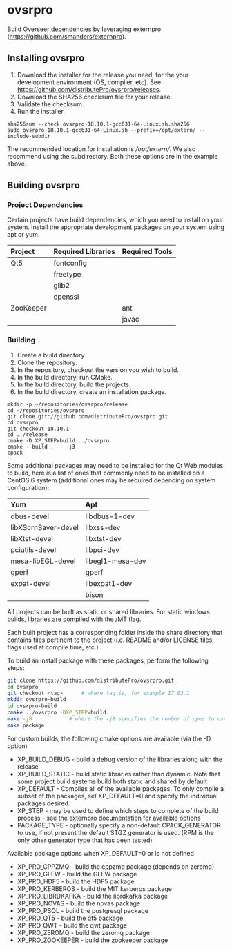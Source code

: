# ovsrpro

Build Overseer [dependencies](projects/README.md) by leveraging externpro
(https://github.com/smanders/externpro).

## Installing ovsrpro

1. Download the installer for the release you need, for the your development
   environment (OS, compiler, etc). See
   https://github.com/distributePro/ovsrpro/releases.
1. Download the SHA256 checksum file for your release.
1. Validate the checksum.
1. Run the installer.

```
sha256sum --check ovsrpro-18.10.1-gcc631-64-Linux.sh.sha256
sudo ovsrpro-18.10.1-gcc631-64-Linux.sh --prefix=/opt/extern/ --include-subdir
```

The recommended location for installation is */opt/extern/*. We also recommend
using the subdirectory. Both these options are in the example above.

## Building ovsrpro

### Project Dependencies

Certain projects have build dependencies, which you need to install on your
system. Install the appropriate development packages on your system using apt or
yum.

| Project | Required Libraries | Required Tools |
|:---|:---|:---|
| Qt5 | fontconfig | |
| | freetype | |
| | glib2 | |
| | openssl | |
| ZooKeeper | | ant |
| | | javac |

### Building

1. Create a build directory.
1. Clone the repository.
1. In the repository, checkout the version you wish to build.
1. In the build directory, run CMake.
1. In the build directory, build the projects.
1. In the build directory, create an installation package.

```
mkdir -p ~/repositories/ovsrpro/release
cd ~/repositories/ovsrpro
git clone git://github.com/distributePro/ovsrpro.git
cd ovsrpro
git checkout 18.10.1
cd ../release
cmake -D XP_STEP=build ../ovsrpro
cmake --build . -- -j3
cpack
```

Some additional packages may need to be installed for the Qt Web modules to
build, here is a list of ones that commonly need to be installed on a CentOS 6
system (additional ones may be required depending on system configuration):

| Yum | Apt |
|:----|:----|
| dbus-devel          | libdbus-1-dev |
| libXScrnSaver-devel | libxss-dev |
| libXtst-devel       | libxtst-dev |
| pciutils-devel      | libpci-dev |
| mesa-libEGL-devel   | libegl1-mesa-dev |
| gperf               | gperf |
| expat-devel         | libexpat1-dev |
|                     | bison |

All projects can be built as static or shared libraries.  For static windows
builds, libraries are compiled with the /MT flag.

Each built project has a corresponding folder inside the share directory that
contains files pertinent to the project (i.e. README and/or LICENSE files, flags
used at compile time, etc.)

To build an install package with these packages, perform the following steps:
```bash
git clone https://github.com/distributePro/ovsrpro.git
cd ovsrpro
git checkout <tag>		# where tag is, for example 17.02.1
mkdir ovsrpro-build
cd ovsrpro-build
cmake ../ovsrpro -DXP_STEP=build
make -j8			# where the -j8 specifies the number of cpus to use
make package
```

For custom builds, the following cmake options are available (via the -D option)
- XP\_BUILD\_DEBUG - build a debug version of the libraries along with the release
- XP\_BUILD\_STATIC - build static libraries rather than dynamic.  Note that some
  project build systems build both static and shared by default
- XP\_DEFAULT - Compiles all of the available packages.  To only compile a subset
  of the packages, set XP\_DEFAULT=0 and specify the individual packages desired.
- XP\_STEP - may be used to define which steps to complete of the build process
          - see the externpro documentation for available options
- PACKAGE\_TYPE - optionally specify a non-default CPACK\_GENERATOR to use, if not
  present the default STGZ generator is used. (RPM is the only other generator
  type that has been tested)

Available package options when XP\_DEFAULT=0 or is not defined
- XP\_PRO\_CPPZMQ - build the cppzmq package (depends on zeromq)
- XP\_PRO\_GLEW - build the GLEW package
- XP\_PRO\_HDF5 - build the HDF5 package
- XP\_PRO\_KERBEROS - build the MIT kerberos package
- XP\_PRO\_LIBRDKAFKA - build the librdkafka package
- XP\_PRO\_NOVAS - build the novas package
- XP\_PRO\_PSQL - build the postgresql package
- XP\_PRO\_QT5 - build the qt5 package
- XP\_PRO\_QWT - build the qwt package
- XP\_PRO\_ZEROMQ - build the zeromq package
- XP\_PRO\_ZOOKEEPER - build the zookeeper package

